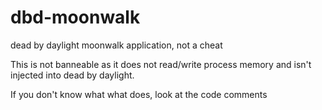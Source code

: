 # dbd-moonwalk
dead by daylight moonwalk application, not a cheat

This is not banneable as it does not read/write process memory and isn't injected into dead by daylight.

If you don't know what what does, look at the code comments
